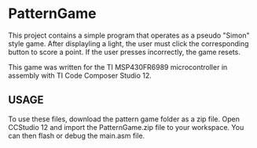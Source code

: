 # PatternGame

This project contains a simple program that operates as a pseudo "Simon" style game. After displayling a light, the user must click the corresponding button to score a point. If the user presses incorrectly, the game resets.

 This game was written for the TI MSP430FR6989 microcontroller in assembly with TI Code Composer Studio 12.

## USAGE
 
 To use these files, download the pattern game folder as a zip file. Open CCStudio 12 and import the PatternGame.zip file to your workspace. You can then flash or debug the main.asm file.
